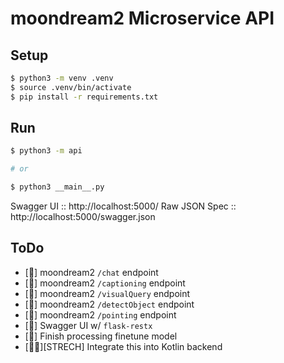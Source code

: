 # moondream2 Microservice API

## Setup 

```bash
$ python3 -m venv .venv
$ source .venv/bin/activate
$ pip install -r requirements.txt
```

## Run

```bash
$ python3 -m api

# or

$ python3 __main__.py
```

Swagger UI :: http://localhost:5000/
Raw JSON Spec :: http://localhost:5000/swagger.json

## ToDo

- [🚀] moondream2 `/chat` endpoint
- [🚀] moondream2 `/captioning` endpoint
- [🚀] moondream2 `/visualQuery` endpoint
- [🚀] moondream2 `/detectObject` endpoint
- [🚀] moondream2 `/pointing` endpoint
- [🚀] Swagger UI w/ `flask-restx`
- [🚧] Finish processing finetune model
- [🤔💭][STRECH] Integrate this into Kotlin backend